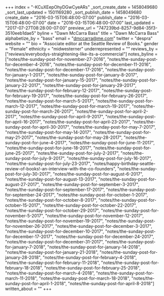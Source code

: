 +++
index = "-KCuXEepOhyDGwCyeARs"
_sort_create_date = 1458049680
_sort_last_updated = 1501169280
_sort_publish_date = 1458049680
create_date = "2016-03-15T06:48:00-07:00"
publish_date = "2016-03-15T06:48:00-07:00"
date = "2016-03-15T06:48:00-07:00"
last_updated = "2017-07-27T08:28:00-07:00"
preview_url = "747239bd-8257-9d84-35f3-3510eeb1dae5"
byline = "Dawn McCarra Bass"
title = "Dawn McCarra Bass"
alphabetize_by = "bass"
email = "dmccarra@me.com"
twitter = "despra"
website = ""
bio = "Associate editor at the Seattle Review of Books."
gender = "Female"
ethnicity = "midwesterner"
underrepresented = ""
reviews_by = ["reviews/everybodys-straightening-like-its-a-commercial"]
notes_byline = ["notes/the-sunday-post-for-november-27-2016", "notes/the-sunday-post-for-december-4-2016", "notes/the-sunday-post-for-december-11-2016", "notes/the-sunday-post-for-december-17-2016", "notes/the-sunday-post-for-january-1-2017", "notes/the-sunday-post-for-january-8-2017", "notes/the-sunday-post-for-january-15-2017", "notes/the-sunday-post-for-january-22-2017", "notes/the-sunday-post-for-january-29-2017", "notes/the-sunday-post-for-february-12-2017", "notes/the-sunday-post-for-february-19-2017", "notes/the-sunday-post-for-february-26-2017", "notes/the-sunday-post-for-march-5-2017", "notes/the-sunday-post-for-march-12-2017", "notes/the-sunday-post-for-march-19-2017", "notes/the-sunday-post-for-march-26-2017", "notes/the-sunday-post-for-april-2-2017", "notes/the-sunday-post-for-april-9-2017", "notes/the-sunday-post-for-april-16-2017", "notes/the-sunday-post-for-april-23-2017", "notes/the-sunday-post-for-april-30-2017", "notes/the-sunday-post-for-may-7-2017", "notes/the-sunday-post-for-may-14-2017", "notes/the-sunday-post-for-may-21-2017", "notes/the-sunday-post-for-may-28-2017", "notes/the-sunday-post-for-june-4-2017", "notes/the-sunday-post-for-june-11-2017", "notes/the-sunday-post-for-june-18-2017", "notes/the-sunday-post-for-june-25-2017", "notes/the-sunday-post-for-july-2-2017", "notes/the-sunday-post-for-july-9-2017", "notes/the-sunday-post-for-july-16-2017", "notes/the-sunday-post-for-july-23-2017", "notes/happy-birthday-seattle-review-of-books!-an-interview-with-the-co-founders", "notes/the-sunday-post-for-july-30-2017", "notes/the-sunday-post-for-august-6-2017", "notes/the-sunday-post-for-august-13-2017", "notes/the-sunday-post-for-august-27-2017", "notes/the-sunday-post-for-september-3-2017", "notes/the-sunday-post-for-september-17-2017", "notes/the-sunday-post-for-september-24-2017", "notes/the-sunday-post-for-october-1-2017", "notes/the-sunday-post-for-october-8-2017", "notes/the-sunday-post-for-october-15-2017", "notes/the-sunday-post-for-october-22-2017", "notes/the-sunday-post-for-october-29-2017", "notes/the-sunday-post-for-november-5-2017", "notes/the-sunday-post-for-november-12-2017", "notes/the-sunday-post-for-november-19-2017", "notes/the-sunday-post-for-november-26-2017", "notes/the-sunday-post-for-december-3-2017", "notes/the-sunday-post-for-december-10-2017", "notes/the-sunday-post-for-december-17-2017", "notes/the-sunday-post-for-december-24-2017", "notes/the-sunday-post-for-december-31-2017", "notes/the-sunday-post-for-january-7-2018", "notes/the-sunday-post-for-january-14-2018", "notes/the-sunday-post-for-january-21-2018", "notes/the-sunday-post-for-january-28-2018", "notes/the-sunday-post-for-february-4-2018", "notes/the-sunday-post-for-february-11-2018", "notes/the-sunday-post-for-february-18-2018", "notes/the-sunday-post-for-february-25-2018", "notes/the-sunday-post-for-march-4-2018", "notes/the-sunday-post-for-march-11-2018", "notes/the-sunday-post-for-march-18-2018", "notes/the-sunday-post-for-april-1-2018", "notes/the-sunday-post-for-april-8-2018"]
written_about = ""
+++


